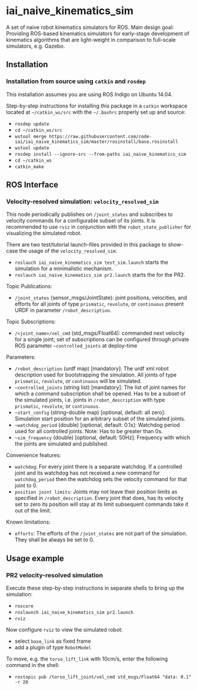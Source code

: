 # iai_naive_kinematics_sim
A set of naive robot kinematics simulators for ROS. Main design goal: Providing ROS-based kinematics simulators for early-stage development of kinematics algorithms that are light-weight in comparison to full-scale simulators, e.g. Gazebo.

## Installation
### Installation from source using ```catkin``` and ```rosdep```
This installation assumes you are using ROS Indigo on Ubuntu 14.04.

Step-by-step instructions for installing this package in a ```catkin``` workspace located at ```~/catkin_ws/src``` with the ```~/.bashrc``` properly set up and source:
* ```rosdep update```
* ```cd ~/catkin_ws/src```
* ```wstool merge https://raw.githubusercontent.com/code-iai/iai_naive_kinematics_sim/master/rosinstall/base.rosinstall```
* ```wstool update```
* ```rosdep install --ignore-src --from-paths iai_naive_kinematics_sim```
* ```cd ~/catkin_ws```
* ```catkin_make```

## ROS Interface
###  Velocity-resolved simulation: ```velocity_resolved_sim```
This node periodically publishes on ```/joint_states``` and subscribes to velocity commands for a configurable subset of its joints. It is recommended to use ```rviz``` in conjunction with the ```robot_state_publisher``` for visualizing the simulated robot.

There are two test/tutorial launch-files provided in this package to show-case the usage of the ```velocity_resolved_sim```:
* ```roslauch iai_naive_kinematics_sim test_sim.launch``` starts the simulation for a minimalistic mechanism.
* ```roslauch iai_naive_kinematics_sim pr2.launch``` starts the for the PR2.

Topic Publications:
* ```/joint_states``` (sensor_msgs/JointState): joint positions, velocities, and efforts for all joints of type ```prismatic```, ```revolute```, or ```continuous``` present URDF in parameter ```/robot_description```.

Topic Subscriptions:
* ```/<joint_name>/vel_cmd``` (std_msgs/Float64): commanded next velocity for a single joint; set of subscriptions can be configured through private ROS parameter ```~controlled_joints``` at deploy-time

Parameters:
* ```/robot_description``` (urdf map) [mandatory]: The urdf xml robot description used for bootstrapping the simulation. All joints of type ```prismatic```, ```revolute```, or ```continuous``` will be simulated.
* ```~controlled_joints``` (string list) [mandatory]: The list of joint names for which a command subscription shall be opened. Has to be a subset of the simulated joints, i.e. joints in  ```/robot_description``` with type ```prismatic```, ```revolute```, or ```continuous```.
* ```~start_config``` (string-double map) [optional, default: all zero]: Simulation start position for an arbitrary subset of the simulated joints.
* ```~watchdog_period``` (double) [optional, default: 0.1s]: Watchdog period used for all controlled joints. Note: Has to be greater than 0s.
* ```~sim_frequency``` (double) [optional, default: 50Hz]: Frequency with which the joints are simulated and published.

Convenience features:
* ```watchdog```: For every joint there is a separate watchdog. If a controlled joint and its watchdog has not received a new command for ```watchdog_period``` then the watchdog sets the velocity command for that joint to 0.
* ```position joint limits```: Joints may not leave their position limits as specified in ```/robot_description```. Every joint that does, has its velocity set to zero its position will stay at its limit subsequent commands take it out of the limit.

Known limitations:
* ```efforts```: The efforts of the ```/joint_states``` are not part of the simulation. They shall be always be set to 0.

## Usage example
### PR2 velocity-resolved simulation
Execute these step-by-step instructions in separate shells to bring up the simulation:
* ```roscore```
* ```roslaunch iai_naive_kinematics_sim pr2.launch```
* ```rviz```

Now configure ```rviz``` to view the simulated robot:
* select ```base_link``` as fixed frame
* add a plugin of type ```RobotModel```

To move, e.g. the ```torso_lift_link``` with 10cm/s, enter the following command in the shell:
* ```rostopic pub /torso_lift_joint/vel_cmd std_msgs/Float64 "data: 0.1" -r 20```
